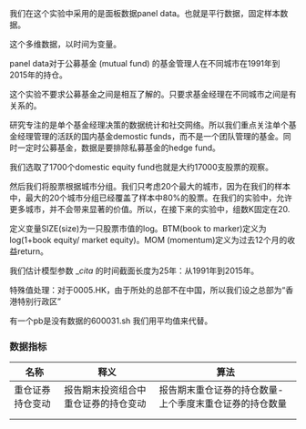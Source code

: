 我们在这个实验中采用的是面板数据panel data。也就是平行数据，固定样本数据。

这个多维数据，以时间为变量。

panel data对于公募基金 (mutual fund) 的基金管理人在不同城市在1991年到2015年的持仓。

这个实验不要求公募基金之间是相互了解的。只要求基金经理在不同城市之间是有关系的。

研究专注的是单个基金经理决策的数据统计和社交网络。所以我们重点关注单个基金经理管理的活跃的国内基金demostic funds，而不是一个团队管理的基金。同时一定时公募基金，数据是要排除私募基金的hedge fund。

我们选取了1700个domestic equity fund也就是大约17000支股票的观察。

然后我们将股票根据城市分组。我们只考虑20个最大的城市，因为在我们的样本中，最大的20个城市分组已经覆盖了样本中80%的股票。在我们的实验中，允许更多城市，并不会带来显著的价值。所以，在接下来的实验中，组数K固定在20.

定义变量SIZE(size)为一只股票市值的log。BTM(book to marker)定义为log(1+book equity/ market equity)。MOM (momentum)定义为过去12个月的收益return。

我们估计模型参数 $\_cita$ 的时间截面长度为25年：从1991年到2015年。



特殊值处理：对于0005.HK，由于所处的总部不在中国，所以我们设之总部为“香港特别行政区”

有一个pb是没有数据的600031.sh 我们用平均值来代替。

### 数据指标

| 名称             | 释义                                 | 算法                                                    |
| ---------------- | ------------------------------------ | ------------------------------------------------------- |
| 重仓证券持仓变动 | 报告期末投资组合中重仓证券的持仓变动 | 报告期末重仓证券的持仓数量-上个季度末重仓证券的持仓数量 |
|                  |                                      |                                                         |
|                  |                                      |                                                         |

